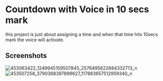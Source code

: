 <h1>Countdown with Voice in 10 secs mark</h1>
<p>this project is just about assigning a time and when that time hits 10secs mark the voice will activate.</p>

<h2>Screenshots</h2>

![453063422_1249945159507845_2576495622684332713_n](https://github.com/user-attachments/assets/6a2768c9-d10c-4d47-9ef9-0e4503379cee)
![453507258_3790368397899627_117883657512959340_n](https://github.com/user-attachments/assets/12c2add1-6ca2-4801-aada-c3b5aafa6352)
